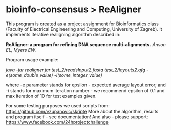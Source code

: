 bioinfo-consensus > ReAligner
=============================

This program is created as a project assignment for Bioinformatics class (Faculty of Electrical Engineering and Computing, University of Zagreb).
It implements iterative realigning algorithm described in:

**ReAligner: a program for refining DNA sequence multi-alignments.**
*Anson EL, Myers EW.*

Program usage example:

*java -jar realigner.jar test_2/readsInput2.fasta test_2/layouts2.afg -e(some_double_value) -l(some_integer_value)*

where -e parameter stands for epsilon - expected average layout error; and -i stands for maximum iteration number - we recommend epsilon of 0.1 and max iteration of 10 for test examples given.

For some testing purposes we used scripts from: https://github.com/vzupanovic/skripte
More about the algorithm, results and program itself - see documentation!
And also - please support:
https://www.facebook.com/24hprojectchallenge




